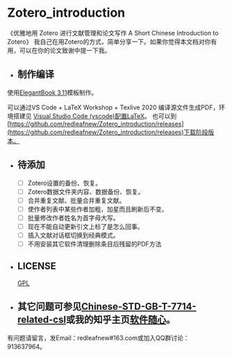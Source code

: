 # Zotero_introduction
《优雅地用 Zotero 进行文献管理和论文写作
A Short Chinese Introduction to Zotero》
我自己在用Zotero的方式，简单分享一下。如果你觉得本文档对你有用，可以在你的论文致谢中提一下我。

* ## 制作编译

使用[ElegantBook 3.11](https://github.com/ElegantLaTeX/ElegantBook)模板制作。

可以通过VS Code + LaTeX Workshop + Texlive 2020 编译源文件生成PDF，环境搭建见
[Visual Studio Code (vscode)配置LaTeX](https://zhuanlan.zhihu.com/p/166523064)。
也可以到[https://github.com/redleafnew/Zotero_introduction/releases](https://github.com/redleafnew/Zotero_introduction/releases)下载阶段版本。

* ## 待添加

  -  [ ] Zotero设置的备份、恢复。
  -  [ ] Zotero数据文件夹内容、数据备份、恢复。
  -  [ ] 合并重复文献、批量合并重复文献。
  -  [ ] 使作者列表中某些作者加粗，加星而且刷新后不变。
  -  [ ] 批量修改作者姓名为首字母大写。
  -  [ ] 现在不能自动更新引文上标了是怎么回事。
  -  [ ] 插入文献对话框切换到经典模式。
  -  [ ] 不用安装其它软件清理删除条目后残留的PDF方法
* ## LICENSE
  [GPL](https://www.gnu.org/licenses/gpl-3.0.txt)

* ## 其它问题可参见[Chinese-STD-GB-T-7714-related-csl](https://github.com/redleafnew/Chinese-std-GB-T-7714-related-csl)或我的知乎主页[软件随心](https://zhuanlan.zhihu.com/c_1071081428967743488)。


有问题请留言，发Email：redleafnew#163.com或加入QQ群讨论：913637964。
